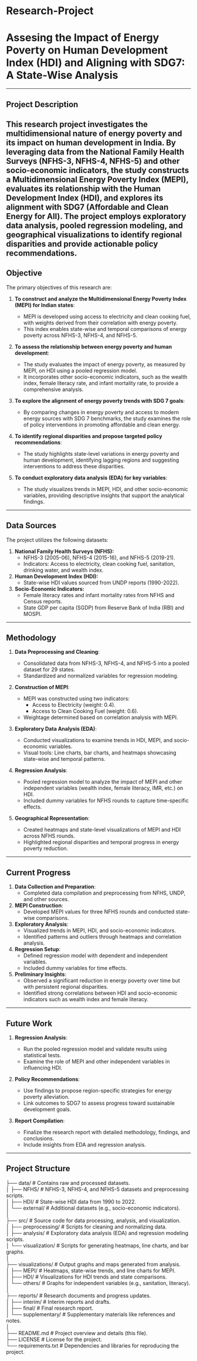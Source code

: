 # Research-Project

# Assesing the Impact of Energy Poverty on Human Development Index (HDI) and Aligning with SDG7: A State-Wise Analysis
---
## Project Description
This research project investigates the multidimensional nature of energy poverty and its impact on human development in India. By leveraging data from the National Family Health Surveys (NFHS-3, NFHS-4, NFHS-5) and other socio-economic indicators, the study constructs a **Multidimensional Energy Poverty Index (MEPI)**, evaluates its relationship with the **Human Development Index (HDI)**, and explores its alignment with **SDG7 (Affordable and Clean Energy for All)**. The project employs exploratory data analysis, pooled regression modeling, and geographical visualizations to identify regional disparities and provide actionable policy recommendations.
---
## Objective
The primary objectives of this research are:

1. **To construct and analyze the Multidimensional Energy Poverty Index (MEPI) for Indian states**:  
   - MEPI is developed using access to electricity and clean cooking fuel, with weights derived from their correlation with energy poverty.  
   - This index enables state-wise and temporal comparisons of energy poverty across NFHS-3, NFHS-4, and NFHS-5.  

2. **To assess the relationship between energy poverty and human development**:  
   - The study evaluates the impact of energy poverty, as measured by MEPI, on HDI using a pooled regression model.  
   - It incorporates other socio-economic indicators, such as the wealth index, female literacy rate, and infant mortality rate, to provide a comprehensive analysis.  

3. **To explore the alignment of energy poverty trends with SDG 7 goals**:  
   - By comparing changes in energy poverty and access to modern energy sources with SDG 7 benchmarks, the study examines the role of policy interventions in promoting affordable and clean energy.  

4. **To identify regional disparities and propose targeted policy recommendations**:  
   - The study highlights state-level variations in energy poverty and human development, identifying lagging regions and suggesting interventions to address these disparities.  

5. **To conduct exploratory data analysis (EDA) for key variables**:  
   - The study visualizes trends in MEPI, HDI, and other socio-economic variables, providing descriptive insights that support the analytical findings.

---
## Data Sources
The project utilizes the following datasets:

1. **National Family Health Surveys (NFHS):**  
   - NFHS-3 (2005-06), NFHS-4 (2015-16), and NFHS-5 (2019-21).  
   - Indicators: Access to electricity, clean cooking fuel, sanitation, drinking water, and wealth index.  
2. **Human Development Index (HDI):**  
   - State-wise HDI values sourced from UNDP reports (1990-2022).  
3. **Socio-Economic Indicators:**  
   - Female literacy rates and infant mortality rates from NFHS and Census reports.  
   - State GDP per capita (SGDP) from Reserve Bank of India (RBI) and MOSPI.

---
## Methodology

1. **Data Preprocessing and Cleaning**:  
   - Consolidated data from NFHS-3, NFHS-4, and NFHS-5 into a pooled dataset for 29 states.  
   - Standardized and normalized variables for regression modeling.  

2. **Construction of MEPI**:  
   - MEPI was constructed using two indicators:  
     - Access to Electricity (weight: 0.4).  
     - Access to Clean Cooking Fuel (weight: 0.6).  
   - Weightage determined based on correlation analysis with MEPI.  

3. **Exploratory Data Analysis (EDA)**:  
   - Conducted visualizations to examine trends in HDI, MEPI, and socio-economic variables.  
   - Visual tools: Line charts, bar charts, and heatmaps showcasing state-wise and temporal patterns.  

4. **Regression Analysis**:  
   - Pooled regression model to analyze the impact of MEPI and other independent variables (wealth index, female literacy, IMR, etc.) on HDI.  
   - Included dummy variables for NFHS rounds to capture time-specific effects.  

5. **Geographical Representation**:  
   - Created heatmaps and state-level visualizations of MEPI and HDI across NFHS rounds.  
   - Highlighted regional disparities and temporal progress in energy poverty reduction.

---
## Current Progress

1. **Data Collection and Preparation**:  
   - Completed data compilation and preprocessing from NFHS, UNDP, and other sources.  
2. **MEPI Construction**:  
   - Developed MEPI values for three NFHS rounds and conducted state-wise comparisons.  
3. **Exploratory Analysis**:  
   - Visualized trends in MEPI, HDI, and socio-economic indicators.  
   - Identified patterns and outliers through heatmaps and correlation analysis.  
4. **Regression Setup**:  
   - Defined regression model with dependent and independent variables.  
   - Included dummy variables for time effects.  
5. **Preliminary Insights**:  
   - Observed a significant reduction in energy poverty over time but with persistent regional disparities.  
   - Identified strong correlations between HDI and socio-economic indicators such as wealth index and female literacy.

---
## Future Work

1. **Regression Analysis**:  
   - Run the pooled regression model and validate results using statistical tests.  
   - Examine the role of MEPI and other independent variables in influencing HDI.  

2. **Policy Recommendations**:  
   - Use findings to propose region-specific strategies for energy poverty alleviation.  
   - Link outcomes to SDG7 to assess progress toward sustainable development goals.  

3. **Report Compilation**:  
   - Finalize the research report with detailed methodology, findings, and conclusions.  
   - Include insights from EDA and regression analysis.

---
## Project Structure

├── data/               # Contains raw and processed datasets.  
│   ├── NFHS/           # NFHS-3, NFHS-4, and NFHS-5 datasets and preprocessing scripts.  
│   ├── HDI/            # State-wise HDI data from 1990 to 2022.  
│   └── external/       # Additional datasets (e.g., socio-economic indicators).  
│  
├── src/                # Source code for data processing, analysis, and visualization.  
│   ├── preprocessing/  # Scripts for cleaning and normalizing data.  
│   ├── analysis/       # Exploratory data analysis (EDA) and regression modeling scripts.  
│   └── visualization/  # Scripts for generating heatmaps, line charts, and bar graphs.  
│  
├── visualizations/     # Output graphs and maps generated from analysis.  
│   ├── MEPI/           # Heatmaps, state-wise trends, and line charts for MEPI.  
│   ├── HDI/            # Visualizations for HDI trends and state comparisons.  
│   └── others/         # Graphs for independent variables (e.g., sanitation, literacy).  
│  
├── reports/            # Research documents and progress updates.  
│   ├── interim/        # Interim reports and drafts.  
│   ├── final/          # Final research report.  
│   └── supplementary/  # Supplementary materials like references and notes.  
│  
├── README.md           # Project overview and details (this file).  
├── LICENSE             # License for the project.  
└── requirements.txt    # Dependencies and libraries for reproducing the project.

